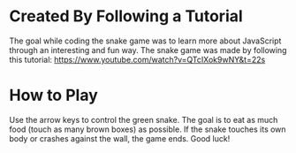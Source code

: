 # Created By Following a Tutorial
The goal while coding the snake game was to learn more about JavaScript through an interesting and fun way. The snake game was made by following this tutorial: https://www.youtube.com/watch?v=QTcIXok9wNY&t=22s

# How to Play
Use the arrow keys to control the green snake. The goal is to eat as much food (touch as many brown boxes) as possible. If the snake touches its own body or crashes against the wall, the game ends. Good luck!

